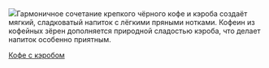 <!--2025-10-05 10:18:04-->
<div class="yb">
  <div class="rss povarenok"><a href="https://www.povarenok.ru/recipes/show/183136/"><img src="https://www.povarenok.ru/data/cache/2025oct/04/32/3191539_51735-640x480.jpg"></a>Гармоничное сочетание крепкого чёрного кофе и кэроба создаёт мягкий, сладковатый напиток с лёгкими пряными нотками. Кофеин из кофейных зёрен дополняется природной сладостью кэроба, что делает напиток особенно приятным. <p class="titl"><a href="https://www.povarenok.ru/recipes/show/183136/">Кофе с кэробом</a></p></div>
</div>
